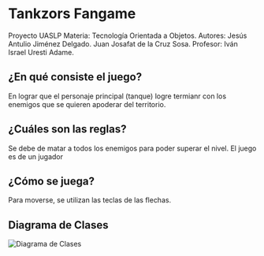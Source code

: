 # Tankzors Fangame
Proyecto UASLP
Materia: Tecnología Orientada a Objetos.
Autores: Jesús Antulio Jiménez Delgado. Juan Josafat de la Cruz Sosa.
Profesor: Iván Israel Uresti Adame.

## ¿En qué consiste el juego?
En lograr que el personaje principal (tanque) logre termianr con los enemigos que se quieren apoderar del territorio.
## ¿Cuáles son las reglas?
Se debe de matar a todos los enemigos para poder superar el nivel.
El juego es de un jugador
## ¿Cómo se juega?
Para moverse, se utilizan las teclas de las flechas.
## Diagrama de Clases
![Diagrama de Clases](https://rawr.github.com/jesus-antulio/Tankzors-Fangame/blob/master/images/DiagramaDeClases.png)
